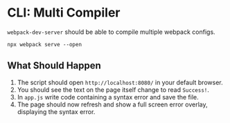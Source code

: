 # CLI: Multi Compiler

`webpack-dev-server` should be able to compile multiple webpack configs.

```shell
npx webpack serve --open
```

## What Should Happen

1. The script should open `http://localhost:8080/` in your default browser.
2. You should see the text on the page itself change to read `Success!`.
3. In `app.js` write code containing a syntax error and save the file.
4. The page should now refresh and show a full screen error overlay, displaying
   the syntax error.
